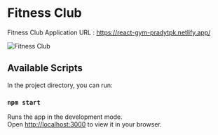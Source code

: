 # Fitness Club
Fitness Club Application URL : https://react-gym-pradytpk.netlify.app/

![Fitness Club](https://)

## Available Scripts

In the project directory, you can run:

### `npm start`

Runs the app in the development mode.\
Open [http://localhost:3000](http://localhost:3000) to view it in your browser.
